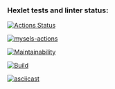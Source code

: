 ### Hexlet tests and linter status:
[![Actions Status](https://github.com/Seawis/fullstack-javascript-project-46/actions/workflows/hexlet-check.yml/badge.svg)](https://github.com/Seawis/fullstack-javascript-project-46/actions)

[![mysels-actions](https://github.com/Seawis/fullstack-javascript-project-46/actions/workflows/mysels-actions.yml/badge.svg)](https://github.com/Seawis/fullstack-javascript-project-46/actions/workflows/mysels-actions.yml)

[![Maintainability](https://qlty.sh/badges/f2a185b0-abd7-46d7-8d4f-a1f56ba49083/maintainability.svg)](https://qlty.sh/gh/Seawis/projects/fullstack-javascript-project-46) 

[![Build](https://github.com/Seawis/fullstack-javascript-project-46/actions/workflows/build.yml/badge.svg)](https://github.com/Seawis/fullstack-javascript-project-46/actions/workflows/build.yml)



[![asciicast](https://asciinema.org/a/720945.svg)](https://asciinema.org/a/720945)
